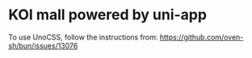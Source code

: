 # KOI mall powered by uni-app

To use UnoCSS, follow the instructions from:
https://github.com/oven-sh/bun/issues/13076
